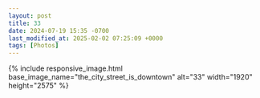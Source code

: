 ```yaml
---
layout: post
title: 33
date: 2024-07-19 15:35 -0700
last_modified_at: 2025-02-02 07:25:09 +0000
tags: [Photos]
---
```


{% include responsive_image.html base_image_name="the_city_street_is_downtown" alt="33" 
    width="1920" height="2575" %}
